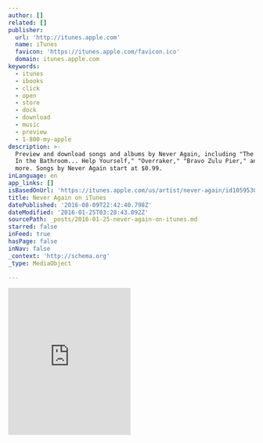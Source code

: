 ```yaml
---
author: []
related: []
publisher:
  url: 'http://itunes.apple.com'
  name: iTunes
  favicon: 'https://itunes.apple.com/favicon.ico'
  domain: itunes.apple.com
keywords:
  - itunes
  - ibooks
  - click
  - open
  - store
  - dock
  - download
  - music
  - preview
  - 1-800-my-apple
description: >-
  Preview and download songs and albums by Never Again, including "The Kitchen's
  In the Bathroom... Help Yourself," "Overraker," "Bravo Zulu Pier," and many
  more. Songs by Never Again start at $0.99.
inLanguage: en
app_links: []
isBasedOnUrl: 'https://itunes.apple.com/us/artist/never-again/id1059530349'
title: Never Again on iTunes
datePublished: '2016-08-09T22:42:40.798Z'
dateModified: '2016-01-25T03:28:43.092Z'
sourcePath: _posts/2016-01-25-never-again-on-itunes.md
starred: false
inFeed: true
hasPage: false
inNav: false
_context: 'http://schema.org'
_type: MediaObject

---
```

<iframe src="https://cdn.embedly.com/widgets/media.html?src=http%3A%2F%2Fwidgets.itunes.apple.com%2Fwidget.html%3Fc%3Dus%26brc%3DFFFFFF%26blc%3DFFFFFF%26trc%3DFFFFFF%26tlc%3DFFFFFF%26d%3D%26t%3D%26m%3Dsoftware%26e%3Dalbum%26w%3D250%26h%3D300%26ids%3D1059530349%26wt%3Ddiscovery%26partnerId%3D%26affiliate_id%3D%26at%3D%26ct%3D&amp;url=https%3A%2F%2Fitunes.apple.com%2Fus%2Fartist%2Fnever-again%2Fid1059530349&amp;image=http%3A%2F%2Fis1.mzstatic.com%2Fimage%2Fthumb%2FMusic%2Fv4%2F57%2F4b%2F55%2F574b555f-9f31-acbf-8db4-89d79a4d80a0%2Fsource%2F1200x630bf.jpg&amp;key=b7d04c9b404c499eba89ee7072e1c4f7&amp;type=text%2Fhtml&amp;schema=apple" width="250" height="300" scrolling="no" frameborder="0" allowfullscreen="allowfullscreen" style=""></iframe>